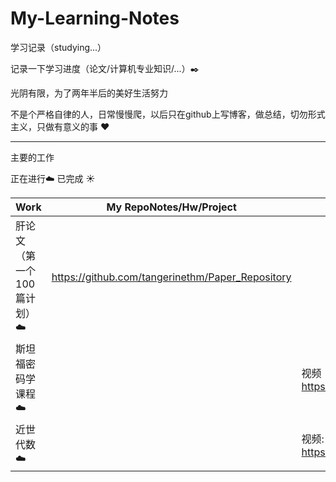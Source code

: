 # My-Learning-Notes
学习记录（studying...）


记录一下学习进度（论文/计算机专业知识/...）✒️

光阴有限，为了两年半后的美好生活努力

不是个严格自律的人，日常慢慢爬，以后只在github上写博客，做总结，切勿形式主义，只做有意义的事 ❤️

---

主要的工作

正在进行☁️  已完成 ☀️

Work | My RepoNotes/Hw/Project | Description
---|---|---
肝论文（第一个100篇计划）☁️ | https://github.com/tangerinethm/Paper_Repository|
斯坦福密码学课程 ☁️ | |视频：https://www.bilibili.com/video/BV1Ht411w7Re |
近世代数 ☁️ | | 视频: https://www.bilibili.com/video/BV1Cz4y1Q7Mu/ |



